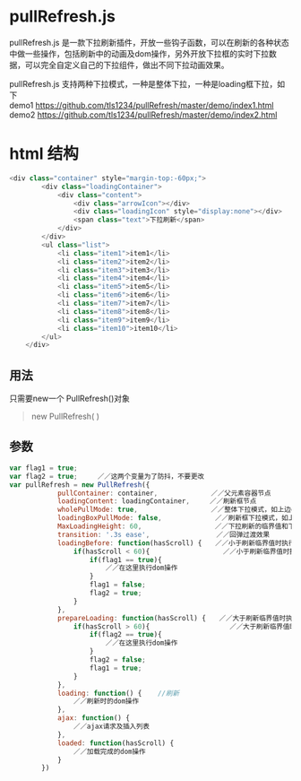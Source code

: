 # pullRefresh.js  
pullRefresh.js 是一款下拉刷新插件，开放一些钩子函数，可以在刷新的各种状态中做一些操作，包括刷新中的动画及dom操作，另外开放下拉框的实时下拉数据，可以完全自定义自己的下拉组件，做出不同下拉动画效果。

pullRefresh.js 支持两种下拉模式，一种是整体下拉，一种是loading框下拉，如下     
demo1   https://github.com/tls1234/pullRefresh/master/demo/index1.html   
demo2   https://github.com/tls1234/pullRefresh/master/demo/index2.html    

# html 结构
```js
<div class="container" style="margin-top:-60px;">
		<div class="loadingContainer">
			<div class="content">
				<div class="arrowIcon"></div>
				<div class="loadingIcon" style="display:none"></div>
				<span class="text">下拉刷新</span>
			</div>
		</div>
		<ul class="list">
			<li class="item1">item1</li>
			<li class="item2">item2</li>
			<li class="item3">item3</li>
			<li class="item4">item4</li>
			<li class="item5">item5</li>
			<li class="item6">item6</li>
			<li class="item7">item7</li>
			<li class="item8">item8</li>
			<li class="item9">item9</li>
			<li class="item10">item10</li>
		</ul>
	</div>
```
## 用法  
只需要new一个 PullRefresh()对象
> new PullRefresh( ) 
## 参数  

```js
var flag1 = true;
var flag2 = true;　　　／／这两个变量为了防抖，不要更改
var pullRefresh = new PullRefresh({
			pullContainer: container,　　　　　　　　／／父元素容器节点
			loadingContent: loadingContainer,　　　／／刷新框节点
			wholePullMode: true,　　　　　　　　　　　／／整体下拉模式，如上边demo1
			loadingBoxPullMode: false,　　　　　　　　／／刷新框下拉模式，如上边demo２
			MaxLoadingHeight: 60,　　　　　　　　　　　／／下拉刷新的临界值和下拉框的高度一致
			transition: '.3s ease',　　　　　　　　　　／／回弹过渡效果
			loadingBefore: function(hasScroll) {　　／／小于刷新临界值时执行的函数，其中 hasScroll为下拉的距离，可以根据距离自定义动画效果
				if(hasScroll < 60){　　　　　　　　　　　／／小于刷新临界值时执行
					if(flag1 == true){　　　　　　　
						／／在这里执行dom操作
					}
					flag1 = false;　
					flag2 = true;
				}
			},
			prepareLoading: function(hasScroll) {　　／／大于刷新临界值时执行的函数
				if(hasScroll > 60){　　　　　　　　　　　　／／大于刷新临界值时执行
					if(flag2 == true){　　　　　　　　　　
						／／在这里执行dom操作
					}
					flag2 = false;　　
					flag1 = true;
				}
			},
			loading: function() {    //刷新  
				／／刷新时的dom操作
			},
			ajax: function() {
				／／ajax请求及插入列表
			},
			loaded: function(hasScroll) {
				／／加载完成的dom操作
			}
		})
```
